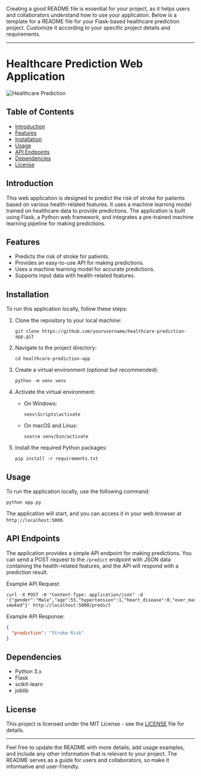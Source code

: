 Creating a good README file is essential for your project, as it helps users and collaborators understand how to use your application. Below is a template for a README file for your Flask-based healthcare prediction project. Customize it according to your specific project details and requirements.

---

# Healthcare Prediction Web Application

![Healthcare Prediction](healthcare.png)

## Table of Contents

- [Introduction](#introduction)
- [Features](#features)
- [Installation](#installation)
- [Usage](#usage)
- [API Endpoints](#api-endpoints)
- [Dependencies](#dependencies)
- [License](#license)

## Introduction

This web application is designed to predict the risk of stroke for patients based on various health-related features. It uses a machine learning model trained on healthcare data to provide predictions. The application is built using Flask, a Python web framework, and integrates a pre-trained machine learning pipeline for making predictions.

## Features

- Predicts the risk of stroke for patients.
- Provides an easy-to-use API for making predictions.
- Uses a machine learning model for accurate predictions.
- Supports input data with health-related features.

## Installation

To run this application locally, follow these steps:

1. Clone the repository to your local machine:

   ```shell
   git clone https://github.com/yourusername/healthcare-prediction-app.git
   ```

2. Navigate to the project directory:

   ```shell
   cd healthcare-prediction-app
   ```

3. Create a virtual environment (optional but recommended):

   ```shell
   python -m venv venv
   ```

4. Activate the virtual environment:

   - On Windows:

     ```shell
     venv\Scripts\activate
     ```

   - On macOS and Linux:

     ```shell
     source venv/bin/activate
     ```

5. Install the required Python packages:

   ```shell
   pip install -r requirements.txt
   ```

## Usage

To run the application locally, use the following command:

```shell
python app.py
```

The application will start, and you can access it in your web browser at `http://localhost:5000`.

## API Endpoints

The application provides a simple API endpoint for making predictions. You can send a POST request to the `/predict` endpoint with JSON data containing the health-related features, and the API will respond with a prediction result.

Example API Request:

```shell
curl -X POST -H "Content-Type: application/json" -d '{"gender":"Male","age":55,"hypertension":1,"heart_disease":0,"ever_married":"Yes","Residence_type":"Urban","avg_glucose_level":123.45,"bmi":26.2,"work_type":"Private","smoking_status":"formerly smoked"}' http://localhost:5000/predict
```

Example API Response:

```json
{
  "prediction": "Stroke Risk"
}
```

## Dependencies

- Python 3.x
- Flask
- scikit-learn
- joblib

## License

This project is licensed under the MIT License - see the [LICENSE](LICENSE) file for details.

---

Feel free to update the README with more details, add usage examples, and include any other information that is relevant to your project. The README serves as a guide for users and collaborators, so make it informative and user-friendly.
